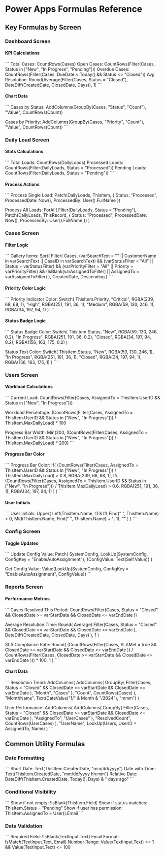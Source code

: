 # Power Apps Formulas Reference

## Key Formulas by Screen

### Dashboard Screen

#### KPI Calculations
\`\`\`
Total Cases: CountRows(Cases)
Open Cases: CountRows(Filter(Cases, Status in ["New", "In Progress", "Pending"]))
Overdue Cases: CountRows(Filter(Cases, DueDate < Today() && Status <> "Closed"))
Avg Resolution: Round(Average(Filter(Cases, Status = "Closed"), DateDiff(CreatedDate, ClosedDate, Days)), 1)
\`\`\`

#### Chart Data
\`\`\`
Cases by Status:
AddColumns(GroupBy(Cases, "Status", "Count"), "Value", CountRows(Count))

Cases by Priority:
AddColumns(GroupBy(Cases, "Priority", "Count"), "Value", CountRows(Count))
\`\`\`

### Daily Load Screen

#### Stats Calculations
\`\`\`
Total Loads: CountRows(DailyLoads)
Processed Loads: CountRows(Filter(DailyLoads, Status = "Processed"))
Pending Loads: CountRows(Filter(DailyLoads, Status = "Pending"))
\`\`\`

#### Process Actions
\`\`\`
Process Single Load:
Patch(DailyLoads, ThisItem, {
    Status: "Processed",
    ProcessedDate: Now(),
    ProcessedBy: User().FullName
})

Process All Loads:
ForAll(
    Filter(DailyLoads, Status = "Pending"),
    Patch(DailyLoads, ThisRecord, {
        Status: "Processed",
        ProcessedDate: Now(),
        ProcessedBy: User().FullName
    })
)
\`\`\`

### Cases Screen

#### Filter Logic
\`\`\`
Gallery Items:
Sort(
    Filter(
        Cases,
        (varSearchText = "" || CustomerName in varSearchText || CaseID in varSearchText) &&
        (varStatusFilter = "All" || Status = varStatusFilter) &&
        (varPriorityFilter = "All" || Priority = varPriorityFilter) &&
        (IsBlank(varAssignedToFilter) || AssignedTo = varAssignedToFilter)
    ),
    CreatedDate,
    Descending
)
\`\`\`

#### Priority Color Logic
\`\`\`
Priority Indicator Color:
Switch(
    ThisItem.Priority,
    "Critical", RGBA(239, 68, 68, 1),
    "High", RGBA(251, 191, 36, 1),
    "Medium", RGBA(59, 130, 246, 1),
    RGBA(34, 197, 94, 1)
)
\`\`\`

#### Status Badge Logic
\`\`\`
Status Badge Color:
Switch(
    ThisItem.Status,
    "New", RGBA(59, 130, 246, 0.2),
    "In Progress", RGBA(251, 191, 36, 0.2),
    "Closed", RGBA(34, 197, 94, 0.2),
    RGBA(156, 163, 175, 0.2)
)

Status Text Color:
Switch(
    ThisItem.Status,
    "New", RGBA(59, 130, 246, 1),
    "In Progress", RGBA(251, 191, 36, 1),
    "Closed", RGBA(34, 197, 94, 1),
    RGBA(156, 163, 175, 1)
)
\`\`\`

### Users Screen

#### Workload Calculations
\`\`\`
Current Load:
CountRows(Filter(Cases, AssignedTo = ThisItem.UserID && Status in ["New", "In Progress"]))

Workload Percentage:
(CountRows(Filter(Cases, AssignedTo = ThisItem.UserID && Status in ["New", "In Progress"])) / ThisItem.MaxDailyLoad) * 100

Progress Bar Width:
Min(200, (CountRows(Filter(Cases, AssignedTo = ThisItem.UserID && Status in ["New", "In Progress"])) / ThisItem.MaxDailyLoad) * 200)
\`\`\`

#### Progress Bar Color
\`\`\`
Progress Bar Color:
If(
    (CountRows(Filter(Cases, AssignedTo = ThisItem.UserID && Status in ["New", "In Progress"])) / ThisItem.MaxDailyLoad) > 0.8,
    RGBA(239, 68, 68, 1),
    If(
        (CountRows(Filter(Cases, AssignedTo = ThisItem.UserID && Status in ["New", "In Progress"])) / ThisItem.MaxDailyLoad) > 0.6,
        RGBA(251, 191, 36, 1),
        RGBA(34, 197, 94, 1)
    )
)
\`\`\`

#### User Initials
\`\`\`
User Initials:
Upper(
    Left(ThisItem.Name, 1) & 
    If(
        Find(" ", ThisItem.Name) > 0,
        Mid(ThisItem.Name, Find(" ", ThisItem.Name) + 1, 1),
        ""
    )
)
\`\`\`

### Config Screen

#### Toggle Updates
\`\`\`
Update Config Value:
Patch(
    SystemConfig,
    LookUp(SystemConfig, ConfigKey = "EnableAutoAssignment"),
    {ConfigValue: Text(Self.Value)}
)

Get Config Value:
Value(LookUp(SystemConfig, ConfigKey = "EnableAutoAssignment", ConfigValue))
\`\`\`

### Reports Screen

#### Performance Metrics
\`\`\`
Cases Resolved This Period:
CountRows(Filter(Cases, 
    Status = "Closed" && 
    ClosedDate >= varStartDate && 
    ClosedDate <= varEndDate
))

Average Resolution Time:
Round(
    Average(
        Filter(Cases, 
            Status = "Closed" && 
            ClosedDate >= varStartDate && 
            ClosedDate <= varEndDate
        ), 
        DateDiff(CreatedDate, ClosedDate, Days)
    ), 
    1
)

SLA Compliance Rate:
Round(
    (CountRows(Filter(Cases, 
        SLAMet = true && 
        ClosedDate >= varStartDate && 
        ClosedDate <= varEndDate
    )) / 
    CountRows(Filter(Cases, 
        ClosedDate >= varStartDate && 
        ClosedDate <= varEndDate
    ))) * 100, 
    1
)
\`\`\`

#### Chart Data
\`\`\`
Resolution Trend:
AddColumns(
    AddColumns(
        GroupBy(
            Filter(Cases, 
                Status = "Closed" && 
                ClosedDate >= varStartDate && 
                ClosedDate <= varEndDate
            ),
            "Month",
            "Cases"
        ),
        "Count", CountRows(Cases)
    ),
    "MonthName", Text(DateValue("1/" & Month & "/2024"), "mmm")
)

User Performance:
AddColumns(
    AddColumns(
        GroupBy(
            Filter(Cases, 
                Status = "Closed" && 
                ClosedDate >= varStartDate && 
                ClosedDate <= varEndDate
            ),
            "AssignedTo",
            "UserCases"
        ),
        "ResolvedCount", CountRows(UserCases)
    ),
    "UserName", LookUp(Users, UserID = AssignedTo, Name)
)
\`\`\`

## Common Utility Formulas

### Date Formatting
\`\`\`
Short Date: Text(ThisItem.CreatedDate, "mm/dd/yyyy")
Date with Time: Text(ThisItem.CreatedDate, "mm/dd/yyyy hh:mm")
Relative Date: DateDiff(ThisItem.CreatedDate, Today(), Days) & " days ago"
\`\`\`

### Conditional Visibility
\`\`\`
Show if not empty: !IsBlank(ThisItem.Field)
Show if status matches: ThisItem.Status = "Pending"
Show if user has permission: ThisItem.AssignedTo = User().Email
\`\`\`

### Data Validation
\`\`\`
Required Field: !IsBlank(TextInput.Text)
Email Format: IsMatch(TextInput.Text, Email)
Number Range: Value(TextInput.Text) >= 1 && Value(TextInput.Text) <= 100
